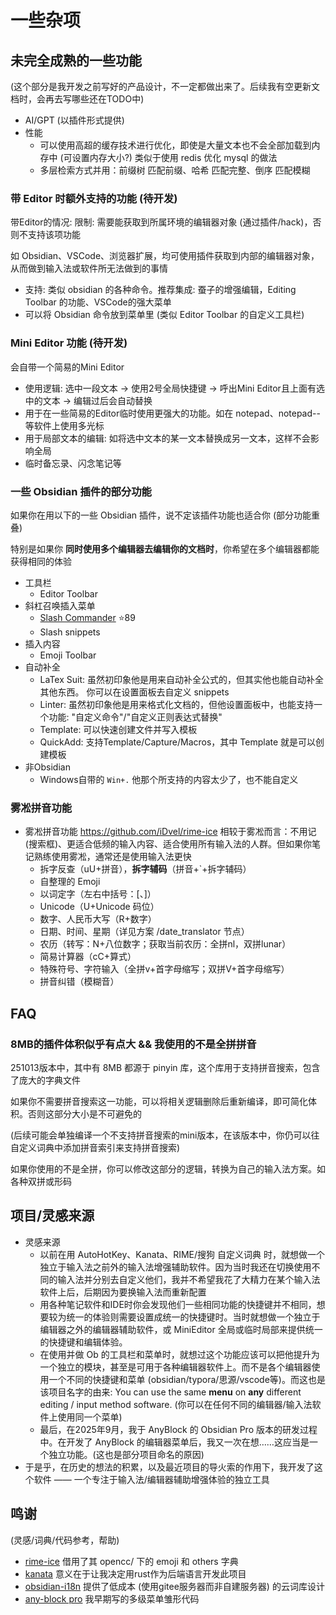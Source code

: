 # 一些杂项

## 未完全成熟的一些功能

(这个部分是我开发之前写好的产品设计，不一定都做出来了。后续我有空更新文档时，会再去写哪些还在TODO中)

- AI/GPT (以插件形式提供)
- 性能
  - 可以使用高超的缓存技术进行优化，即使是大量文本也不会全部加载到内存中 (可设置内存大小?)
    类似于使用 redis 优化 mysql 的做法
  - 多层检索方式并用：前缀树 匹配前缀、哈希 匹配完整、倒序 匹配模糊

### 带 Editor 时额外支持的功能 (待开发)

带Editor的情况: 限制: 需要能获取到所属环境的编辑器对象 (通过插件/hack)，否则不支持该项功能

如 Obsidian、VSCode、浏览器扩展，均可使用插件获取到内部的编辑器对象，从而做到输入法或软件所无法做到的事情

- 支持: 类似 obsidian 的各种命令。推荐集成: 蚕子的增强编辑，Editing Toolbar 的功能、VSCode的强大菜单
- 可以将 Obsidian 命令放到菜单里 (类似 Editor Toolbar 的自定义工具栏)

### Mini Editor 功能 (待开发)

会自带一个简易的Mini Editor

- 使用逻辑: 选中一段文本 -> 使用2号全局快捷键 -> 呼出Mini Editor且上面有选中的文本 -> 编辑过后会自动替换
- 用于在一些简易的Editor临时使用更强大的功能。如在 notepad、notepad-- 等软件上使用多光标
- 用于局部文本的编辑: 如将选中文本的某一文本替换成另一文本，这样不会影响全局
- 临时备忘录、闪念笔记等

### 一些 Obsidian 插件的部分功能

如果你在用以下的一些 Obsidian 插件，说不定该插件功能也适合你 (部分功能重叠)

特别是如果你 **同时使用多个编辑器去编辑你的文档时**，你希望在多个编辑器都能获得相同的体验

- 工具栏
  - Editor Toolbar
- 斜杠召唤插入菜单
  - [Slash Commander](https://github.com/alephpiece/obsidian-slash-commander) ⭐89
  - Slash snippets
- 插入内容
  - Emoji Toolbar
- 自动补全
  - LaTex Suit: 虽然初印象他是用来自动补全公式的，但其实他也能自动补全其他东西。
    你可以在设置面板去自定义 snippets
  - Linter: 虽然初印象他是用来格式化文档的，但他设置面板中，也能支持一个功能:
    "自定义命令"/"自定义正则表达式替换"
  - Template: 可以快速创建文件并写入模板
  - QuickAdd: 支持Template/Capture/Macros，其中 Template 就是可以创建模板
- 非Obsidian
  - Windows自带的 `Win+.` 他那个所支持的内容太少了，也不能自定义

### 雾凇拼音功能

- 雾凇拼音功能 https://github.com/iDvel/rime-ice
  相较于雾凇而言：不用记 (搜索框)、更适合低频的输入内容、适合使用所有输入法的人群。但如果你笔记熟练使用雾凇，通常还是使用输入法更快
  - 拆字反查（uU+拼音），**拆字辅码**（拼音+`+拆字辅码）
  - 自整理的 Emoji
  - 以词定字（左右中括号：[、]）
  - Unicode（U+Unicode 码位）
  - 数字、人民币大写（R+数字）
  - 日期、时间、星期（详见方案 /date_translator 节点）
  - 农历（转写：N+八位数字；获取当前农历：全拼nl，双拼lunar）
  - 简易计算器（cC+算式）
  - 特殊符号、字符输入（全拼v+首字母缩写；双拼V+首字母缩写）
  - 拼音纠错（模糊音）

## FAQ

### 8MB的插件体积似乎有点大 && 我使用的不是全拼拼音

251013版本中，其中有 8MB 都源于 pinyin 库，这个库用于支持拼音搜索，包含了庞大的字典文件

如果你不需要拼音搜索这一功能，可以将相关逻辑删除后重新编译，即可简化体积。否则这部分大小是不可避免的

(后续可能会单独编译一个不支持拼音搜索的mini版本，在该版本中，你仍可以往自定义词典中添加拼音索引来支持拼音搜索)

如果你使用的不是全拼，你可以修改这部分的逻辑，转换为自己的输入法方案。如各种双拼或形码

## 项目/灵感来源

- 灵感来源
  - 以前在用 AutoHotKey、Kanata、RIME/搜狗 自定义词典 时，就想做一个独立于输入法之前外的输入法增强辅助软件。因为当时我还在切换使用不同的输入法并分别去自定义他们，我并不希望我花了大精力在某个输入法软件上后，后期因为要换输入法而重新配置
  - 用各种笔记软件和IDE时你会发现他们一些相同功能的快捷键并不相同，想要较为统一的体验则需要设置成统一的快捷键时。当时就想做一个独立于编辑器之外的编辑器辅助软件，或 MiniEditor 全局或临时局部来提供统一的快捷键和编辑体验。
  - 在使用并做 Ob 的工具栏和菜单时，就想过这个功能应该可以把他提升为一个独立的模块，甚至是可用于各种编辑器软件上。而不是各个编辑器使用一个不同的快捷键和菜单 (obsidian/typora/思源/vscode等)。而这也是该项目名字的由来: You can use the same **menu** on **any** different editing / input method software. (你可以在任何不同的编辑器/输入法软件上使用同一个菜单)
  - 最后，在2025年9月，我于 AnyBlock 的 Obsidian Pro 版本的研发过程中。在开发了 AnyBlock 的编辑器菜单后，我又一次在想……这应当是一个独立功能。(这也是部分项目命名的原因)
- 于是乎，在历史的想法的积累，以及最近项目的导火索的作用下，我开发了这个软件 —— 一个专注于输入法/编辑器辅助增强体验的独立工具

## 鸣谢

(灵感/词典/代码参考，帮助)

- [rime-ice](https://github.com/iDvel/rime-ice) 借用了其 opencc/ 下的 emoji 和 others 字典
- [kanata](https://github.com/jtroo/kanata) 意义在于让我决定用rust作为后端语言开发此项目
- [obsidian-i18n](https://github.com/Obsidian-Forge/obsidian-i18n/) 提供了低成本 (使用gitee服务器而非自建服务器) 的云词库设计
- [any-block pro](https://github.com/any-block/any-block/) 我早期写的多级菜单雏形代码
